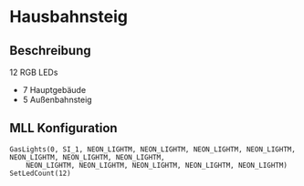 # Hausbahnsteig

## Beschreibung

12 RGB LEDs

- 7 Hauptgebäude
- 5 Außenbahnsteig
      
## MLL Konfiguration

```
GasLights(0, SI_1, NEON_LIGHTM, NEON_LIGHTM, NEON_LIGHTM, NEON_LIGHTM, NEON_LIGHTM, NEON_LIGHTM, NEON_LIGHTM,
    NEON_LIGHTM, NEON_LIGHTM, NEON_LIGHTM, NEON_LIGHTM, NEON_LIGHTM)
SetLedCount(12)
```